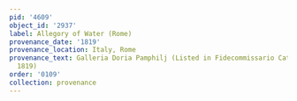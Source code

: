 ```yaml
---
pid: '4609'
object_id: '2937'
label: Allegory of Water (Rome)
provenance_date: '1819'
provenance_location: Italy, Rome
provenance_text: Galleria Doria Pamphilj (Listed in Fidecommissario Catalog as "Brueghel,"
  1819)
order: '0109'
collection: provenance
---
```

